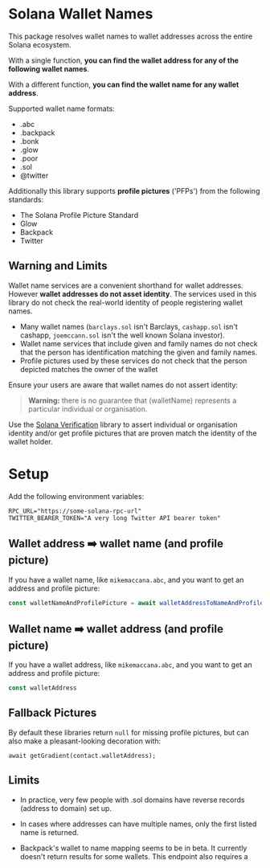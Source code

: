 # Solana Wallet Names

This package resolves wallet names to wallet addresses across the entire Solana ecosystem.

With a single function, **you can find the wallet address for any of the following wallet names**.

With a different function, **you can find the wallet name for any wallet address**.

Supported wallet name formats:

 - .abc
 - .backpack
 - .bonk
 - .glow
 - .poor
 - .sol
 - @twitter

Additionally this library supports **profile pictures** ('PFPs') from the following standards:

 - The Solana Profile Picture Standard
 - Glow
 - Backpack
 - Twitter

## Warning and Limits

Wallet name services are a convenient shorthand for wallet addresses. However **wallet addresses do not asset identity**. The services used in this library do not check the real-world identity of people registering wallet names.
 - Many wallet names (`barclays.sol` isn't Barclays, `cashapp.sol` isn't cashapp, `joemccann.sol` isn't the well known Solana investor).
 - Wallet name services that include given and family names do not check that the person has identification matching the given and family names.
 - Profile pictures used by these services do not check that the person depicted matches the owner of the wallet

Ensure your users are aware that wallet names do not assert identity:

> **Warning:** there is no guarantee that (walletName) represents a particular individual or organisation.

Use the [Solana Verification]() library to assert individual or organisation identity and/or get profile pictures that are proven match the identity of the wallet holder. 

# Setup

Add the following environment variables:

```
RPC_URL="https://some-solana-rpc-url"
TWITTER_BEARER_TOKEN="A very long Twitter API bearer token"
```



## Wallet address ➡️ wallet name (and profile picture)

If you have a wallet name, like `mikemaccana.abc`, and you want to get an address and profile picture:

```typescript
const walletNameAndProfilePicture = await walletAddressToNameAndProfilePicture()
```

## Wallet name ➡️ wallet address (and profile picture)

If you have a wallet address, like `mikemaccana.abc`, and you want to get an address and profile picture:

```typescript
const walletAddress
```

## Fallback Pictures

By default these libraries return `null` for missing profile pictures, but can also make a pleasant-looking decoration with:

```
await getGradient(contact.walletAddress);
```





## Limits

- In practice, very few people with .sol domains have reverse records (address to domain) set up.

- In cases where addresses can have multiple names, only the first listed name is returned.

- Backpack's wallet to name mapping seems to be in beta. It currently doesn't return results for some wallets. This endpoint also requires a 

  

  

